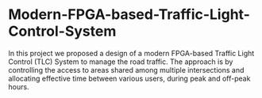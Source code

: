 # Modern-FPGA-based-Traffic-Light-Control-System
 In this project we proposed a design of a modern FPGA-based Traffic Light Control (TLC) System to manage the road traffic. The approach is by controlling the access to areas shared among multiple intersections and allocating effective time between various users, during peak and off-peak hours.

